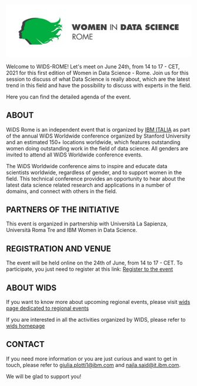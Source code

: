 
![Logo of WIDS-Rome Event](/images/wids-2color-1line.png)

Welcome to WIDS-ROME! Let's meet on June 24th, from 14 to 17 - CET, 2021 for this first edition of Women in Data Science - Rome.
Join us for this session to discuss of what Data Science is really about, which are the latest trend in this field and have the possibility to discuss with experts in the field.

Here you can find the detailed agenda of the event.

## ABOUT
WiDS Rome is an independent event that is organized by [IBM ITALIA](https://www.ibm.com/it-it) as part of the annual WiDS Worldwide conference organized by Stanford University and an estimated 150+ locations worldwide, which features outstanding women doing outstanding work in the field of data science.  All genders are invited to attend all WiDS Worldwide conference events.

The WiDS Worldwide conference aims to inspire and educate data scientists worldwide, regardless of gender, and to support women in the field. This technical conference provides an opportunity to hear about the latest data science related research and applications in a number of domains, and connect with others in the field.

## PARTNERS OF THE INITIATIVE
This event is organized in partnership with Università La Sapienza, Università Roma Tre and IBM Women in Data Science.

## REGISTRATION AND VENUE
The event will be held online on the 24th of June, from 14 to 17 - CET. 
To participate, you just need to register at this link:
[Register to the event](https://ibm.webex.com/ibm/onstage/g.php?MTID=ec7672f431a792a90d52e49ed0b8cccfa)

## ABOUT WIDS

If you want to know more about upcoming regional events, please visit [wids page dedicated to regional events](https://www.widsconference.org/ww-regional-events-2021.html)

If you are interested in all the activities organized by WIDS, please refer to [wids homepage](https://www.widsconference.org)

## CONTACT

If you need more information or you are just curious and want to get in touch, please refer to giulia.plotti1@ibm.com and najla.said@it.ibm.com.

We will be glad to support you!
